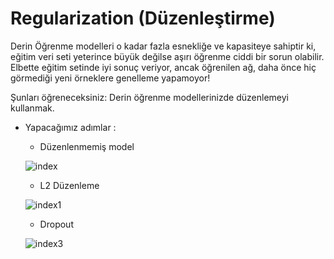 # Regularization (Düzenleştirme)

Derin Öğrenme modelleri o kadar fazla esnekliğe ve kapasiteye sahiptir ki, eğitim veri seti yeterince büyük değilse aşırı öğrenme ciddi bir sorun olabilir. Elbette eğitim setinde iyi sonuç veriyor, ancak öğrenilen ağ, daha önce hiç görmediği yeni örneklere genelleme yapamoyor!

Şunları öğreneceksiniz: Derin öğrenme modellerinizde düzenlemeyi kullanmak.

* Yapacağımız adımlar : 
    
     * Düzenlenmemiş model
     
     ![index](https://user-images.githubusercontent.com/54184905/88781963-b4179c80-d195-11ea-80ab-7a7859d960be.png)

     * L2 Düzenleme
     
     ![index1](https://user-images.githubusercontent.com/54184905/88781959-b37f0600-d195-11ea-92af-3780392d6a6b.png)

     * Dropout
     
     ![index3](https://user-images.githubusercontent.com/54184905/88781955-b24dd900-d195-11ea-8ba0-89fee5a299cc.png)


